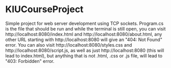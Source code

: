 # KIUCourseProject
Simple project for web server development using TCP sockets.
Program.cs is the file that should be run and while the terminal is still open, you can visit http://localhost:8080/index.html and http://localhost:8080/about.html, any other URL starting with http://localhost:8080 will give an "404: Not Found" error. You can also visit http://localhost:8080/styles.css and http://localhost:8080/script.js, as well as just http://localhost:8080 (this will lead to index.html), but anything that is not .html, .css or .js file, will lead to "403: Forbidden" error.

